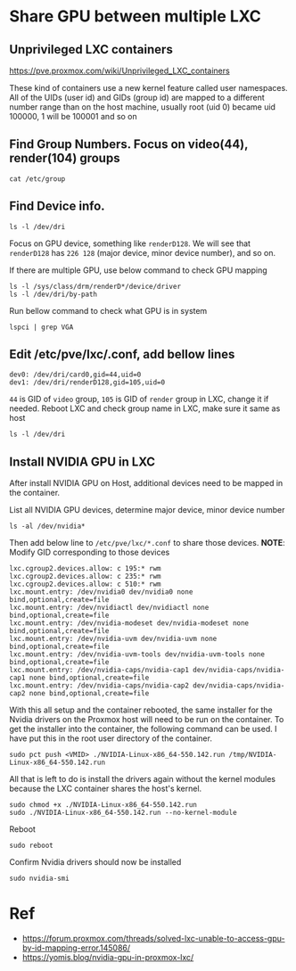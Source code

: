 # Share GPU between multiple LXC
## Unprivileged LXC containers
https://pve.proxmox.com/wiki/Unprivileged_LXC_containers

These kind of containers use a new kernel feature called user namespaces. All of the UIDs (user id) and GIDs (group id) are mapped to a different number range than on the host machine, usually root (uid 0) became uid 100000, 1 will be 100001 and so on
## Find Group Numbers. Focus on video(44), render(104) groups
```
cat /etc/group
```
## Find Device info.
```
ls -l /dev/dri
```
Focus on GPU device, something like `renderD128`.
We will see that `renderD128` has `226 128` (major device, minor device number), and so on.

If there are multiple GPU, use below command to check GPU mapping

    ls -l /sys/class/drm/renderD*/device/driver
    ls -l /dev/dri/by-path

Run bellow command to check what GPU is in system
```
lspci | grep VGA
```
## Edit /etc/pve/lxc/<VMID>.conf, add bellow lines
```
dev0: /dev/dri/card0,gid=44,uid=0
dev1: /dev/dri/renderD128,gid=105,uid=0
```
`44` is GID of `video` group, `105` is GID of `render` group in LXC, change it if needed.
Reboot LXC and check group name in LXC, make sure it same as host

    ls -l /dev/dri
## Install NVIDIA GPU in LXC
After install NVIDIA GPU on Host, additional devices need to be mapped in the container.

List all NVIDIA GPU devices, determine major device, minor device number

    ls -al /dev/nvidia*

Then add below line to `/etc/pve/lxc/*.conf` to share those devices.
**NOTE**: Modify GID corresponding to those devices

    lxc.cgroup2.devices.allow: c 195:* rwm
    lxc.cgroup2.devices.allow: c 235:* rwm
    lxc.cgroup2.devices.allow: c 510:* rwm
    lxc.mount.entry: /dev/nvidia0 dev/nvidia0 none bind,optional,create=file
    lxc.mount.entry: /dev/nvidiactl dev/nvidiactl none bind,optional,create=file
    lxc.mount.entry: /dev/nvidia-modeset dev/nvidia-modeset none bind,optional,create=file
    lxc.mount.entry: /dev/nvidia-uvm dev/nvidia-uvm none bind,optional,create=file
    lxc.mount.entry: /dev/nvidia-uvm-tools dev/nvidia-uvm-tools none bind,optional,create=file
    lxc.mount.entry: /dev/nvidia-caps/nvidia-cap1 dev/nvidia-caps/nvidia-cap1 none bind,optional,create=file
    lxc.mount.entry: /dev/nvidia-caps/nvidia-cap2 dev/nvidia-caps/nvidia-cap2 none bind,optional,create=file

With this all setup and the container rebooted, the same installer for the Nvidia drivers on the Proxmox host will need to be run on the container. To get the installer into the container, the following command can be used. I have put this in the root user directory of the container.

    sudo pct push <VMID> ./NVIDIA-Linux-x86_64-550.142.run /tmp/NVIDIA-Linux-x86_64-550.142.run
All that is left to do is install the drivers again without the kernel modules because the LXC container shares the host's kernel.

    sudo chmod +x ./NVIDIA-Linux-x86_64-550.142.run
    sudo ./NVIDIA-Linux-x86_64-550.142.run --no-kernel-module
Reboot

    sudo reboot
Confirm Nvidia drivers should now be installed

    sudo nvidia-smi

# Ref
- https://forum.proxmox.com/threads/solved-lxc-unable-to-access-gpu-by-id-mapping-error.145086/
- https://yomis.blog/nvidia-gpu-in-proxmox-lxc/